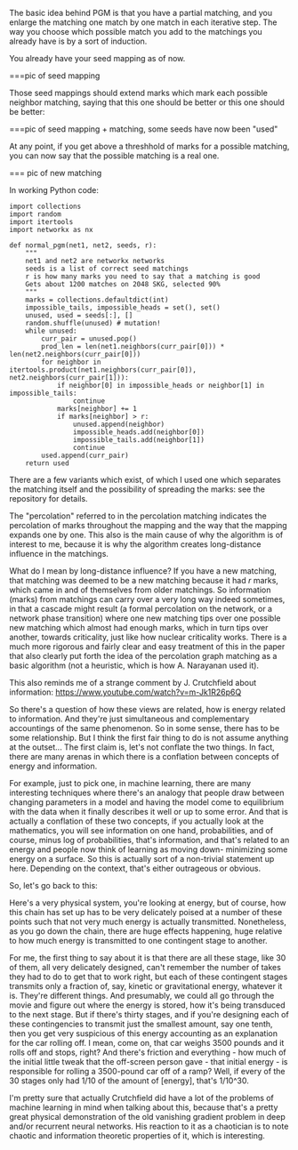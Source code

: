 The basic idea behind PGM is that you have a partial matching, and you enlarge the matching one match by one match in each iterative step. The way you choose which possible match you add to the matchings you already have is by a sort of induction.

You already have your seed mapping as of now.

===pic of seed mapping

Those seed mappings should extend marks which mark each possible neighbor matching, saying that this one should be better or this one should be better:

===pic of seed mapping + matching, some seeds have now been "used"

At any point, if you get above a threshhold of marks for a possible matching, you can now say that the possible matching is a real one.

=== pic of new matching

In working Python code:

```
import collections
import random
import itertools
import networkx as nx

def normal_pgm(net1, net2, seeds, r):
    """
    net1 and net2 are networkx networks
    seeds is a list of correct seed matchings
    r is how many marks you need to say that a matching is good
    Gets about 1200 matches on 2048 SKG, selected 90%
    """
    marks = collections.defaultdict(int)
    impossible_tails, impossible_heads = set(), set()
    unused, used = seeds[:], []
    random.shuffle(unused) # mutation!
    while unused:
        curr_pair = unused.pop()
        prod_len = len(net1.neighbors(curr_pair[0])) * len(net2.neighbors(curr_pair[0]))
        for neighbor in itertools.product(net1.neighbors(curr_pair[0]), net2.neighbors(curr_pair[1])):
            if neighbor[0] in impossible_heads or neighbor[1] in impossible_tails:
                continue
            marks[neighbor] += 1
            if marks[neighbor] > r:
                unused.append(neighbor)
                impossible_heads.add(neighbor[0])
                impossible_tails.add(neighbor[1])
                continue
        used.append(curr_pair)
    return used
```

There are a few variants which exist, of which I used one which separates the matching itself and the possibility of spreading the marks: see the repository for details.

The "percolation" referred to in the percolation matching indicates the percolation of marks throughout the mapping and the way that the mapping expands one by one. This also is the main cause of why the algorithm is of interest to me, because it is why the algorithm creates long-distance influence in the matchings.

What do I mean by long-distance influence? If you have a new matching, that matching was deemed to be a new matching because it had _r_ marks, which came in and of themselves from older matchings. So information (marks) from matchings can carry over a very long way indeed sometimes, in that a cascade might result (a formal percolation on the network, or a network phase transition) where one new matching tips over one possible new matching which almost had enough marks, which in turn tips over another, towards criticality, just like how nuclear criticality works. There is a much more rigorous and fairly clear and easy treatment of this in the paper that also clearly put forth the idea of the percolation graph matching as a basic algorithm (not a heuristic, which is how A. Narayanan used it).

This also reminds me of a strange comment by J. Crutchfield about information:
https://www.youtube.com/watch?v=m-Jk1R26p6Q

So there's a question of how these views are related, how is energy related to information. And they're just simultaneous and complementary accountings of the same phenomenon. So in some sense, there has to be some relationship. But I think the first fair thing to do is not assume anything at the outset... The first claim is, let's not conflate the two things. In fact, there are many arenas in which there is a conflation between concepts of energy and information.

For example, just to pick one, in machine learning, there are many interesting techniques where there's an analogy that people draw between changing parameters in a model and having the model come to equilibrium with the data when it finally describes it well or up to some error. And that is actually a conflation of these two concepts, if you actually look at the mathematics, you will see information on one hand, probabilities, and of course, minus log of probabilities, that's information, and that's related to an energy and people now think of learning as moving down- minimizing some energy on a surface. So this is actually sort of a non-trivial statement up here. Depending on the context, that's either outrageous or obvious.

So, let's go back to this:

<Shows a rube goldberg machine>

Here's a very physical system, you're looking at energy, but of course, how this chain has set up has to be very delicately poised at a number of these points such that not very much energy is actually transmitted. Nonetheless, as you go down the chain, there are huge effects happening, huge relative to how much energy is transmitted to one contingent stage to another.

For me, the first thing to say about it is that there are all these stage, like 30 of them, all very delicately designed, can't remember the number of takes they had to do to get that to work right, but each of these contingent stages transmits only a fraction of, say, kinetic or gravitational energy, whatever it is. They're different things. And presumably, we could all go through the movie and figure out where the energy is stored, how it's being transduced to the next stage. But if there's thirty stages, and if you're designing each of these contingencies to transmit just the smallest amount, say one tenth, then you get very suspicious of this energy accounting as an explanation for the car rolling off. I mean, come on, that car weighs 3500 pounds and it rolls off and stops, right? And there's friction and everything - how much of the initial little tweak that the off-screen person gave - that initial energy - is responsible for rolling a 3500-pound car off of a ramp? Well, if every of the 30 stages only had 1/10 of the amount of [energy], that's 1/10^30.

I'm pretty sure that actually Crutchfield did have a lot of the problems of machine learning in mind when talking about this, because that's a pretty great physical demonstration of the old vanishing gradient problem in deep and/or recurrent neural networks. His reaction to it as a chaotician is to note chaotic and information theoretic properties of it, which is interesting.
